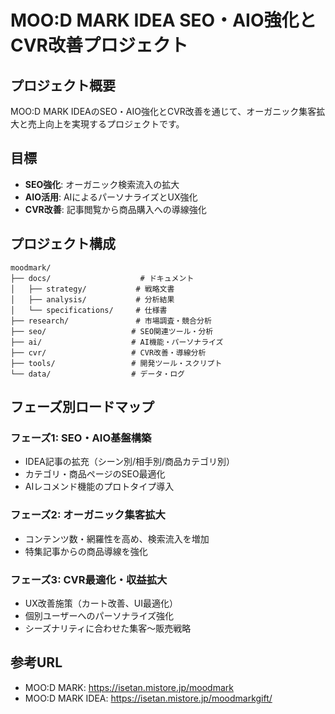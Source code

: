 # MOO:D MARK IDEA SEO・AIO強化とCVR改善プロジェクト

## プロジェクト概要

MOO:D MARK IDEAのSEO・AIO強化とCVR改善を通じて、オーガニック集客拡大と売上向上を実現するプロジェクトです。

## 目標

- **SEO強化**: オーガニック検索流入の拡大
- **AIO活用**: AIによるパーソナライズとUX強化
- **CVR改善**: 記事閲覧から商品購入への導線強化

## プロジェクト構成

```
moodmark/
├── docs/                    # ドキュメント
│   ├── strategy/           # 戦略文書
│   ├── analysis/           # 分析結果
│   └── specifications/     # 仕様書
├── research/               # 市場調査・競合分析
├── seo/                   # SEO関連ツール・分析
├── ai/                    # AI機能・パーソナライズ
├── cvr/                   # CVR改善・導線分析
├── tools/                 # 開発ツール・スクリプト
└── data/                  # データ・ログ
```

## フェーズ別ロードマップ

### フェーズ1: SEO・AIO基盤構築
- IDEA記事の拡充（シーン別/相手別/商品カテゴリ別）
- カテゴリ・商品ページのSEO最適化
- AIレコメンド機能のプロトタイプ導入

### フェーズ2: オーガニック集客拡大
- コンテンツ数・網羅性を高め、検索流入を増加
- 特集記事からの商品導線を強化

### フェーズ3: CVR最適化・収益拡大
- UX改善施策（カート改善、UI最適化）
- 個別ユーザーへのパーソナライズ強化
- シーズナリティに合わせた集客〜販売戦略

## 参考URL

- MOO:D MARK: https://isetan.mistore.jp/moodmark
- MOO:D MARK IDEA: https://isetan.mistore.jp/moodmarkgift/
